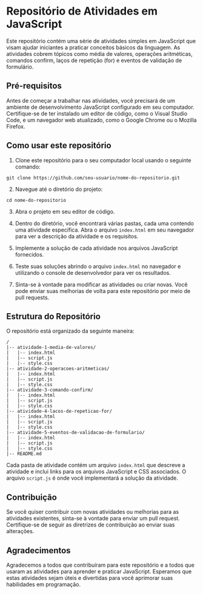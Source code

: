 # Repositório de Atividades em JavaScript

Este repositório contém uma série de atividades simples em JavaScript que visam ajudar iniciantes a praticar conceitos básicos da linguagem. As atividades cobrem tópicos como média de valores, operações aritméticas, comandos confirm, laços de repetição (for) e eventos de validação de formulário.

## Pré-requisitos

Antes de começar a trabalhar nas atividades, você precisará de um ambiente de desenvolvimento JavaScript configurado em seu computador. Certifique-se de ter instalado um editor de código, como o Visual Studio Code, e um navegador web atualizado, como o Google Chrome ou o Mozilla Firefox.

## Como usar este repositório

1. Clone este repositório para o seu computador local usando o seguinte comando:

```
git clone https://github.com/seu-usuario/nome-do-repositorio.git
```

2. Navegue até o diretório do projeto:

```
cd nome-do-repositorio
```

3. Abra o projeto em seu editor de código.

4. Dentro do diretório, você encontrará várias pastas, cada uma contendo uma atividade específica. Abra o arquivo `index.html` em seu navegador para ver a descrição da atividade e os requisitos.

5. Implemente a solução de cada atividade nos arquivos JavaScript fornecidos.

6. Teste suas soluções abrindo o arquivo `index.html` no navegador e utilizando o console de desenvolvedor para ver os resultados.

7. Sinta-se à vontade para modificar as atividades ou criar novas. Você pode enviar suas melhorias de volta para este repositório por meio de pull requests.

## Estrutura do Repositório

O repositório está organizado da seguinte maneira:

```
/
|-- atividade-1-media-de-valores/
|   |-- index.html
|   |-- script.js
|   |-- style.css
|-- atividade-2-operacoes-aritmeticas/
|   |-- index.html
|   |-- script.js
|   |-- style.css
|-- atividade-3-comando-confirm/
|   |-- index.html
|   |-- script.js
|   |-- style.css
|-- atividade-4-lacos-de-repeticao-for/
|   |-- index.html
|   |-- script.js
|   |-- style.css
|-- atividade-5-eventos-de-validacao-de-formulario/
|   |-- index.html
|   |-- script.js
|   |-- style.css
|-- README.md
```

Cada pasta de atividade contém um arquivo `index.html` que descreve a atividade e inclui links para os arquivos JavaScript e CSS associados. O arquivo `script.js` é onde você implementará a solução da atividade.

## Contribuição

Se você quiser contribuir com novas atividades ou melhorias para as atividades existentes, sinta-se à vontade para enviar um pull request. Certifique-se de seguir as diretrizes de contribuição ao enviar suas alterações.

## Agradecimentos

Agradecemos a todos que contribuíram para este repositório e a todos que usaram as atividades para aprender e praticar JavaScript. Esperamos que estas atividades sejam úteis e divertidas para você aprimorar suas habilidades em programação.